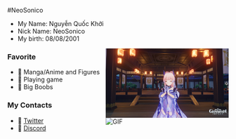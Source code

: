 #NeoSonico
- My Name: Nguyễn Quốc Khởi
- Nick Name: NeoSonico
- My birth: 08/08/2001

<img hight="200" width="280" alt="GIF" align="right" src="https://github.com/Odia2001/About-Me/blob/main/2021101192318.png?raw=true">

### Favorite
- 🔰 Manga/Anime and Figures
- 🔰 Playing game
- 🔰 Big Boobs 
<img hight="200" width="280" alt="GIF" align="right" src="https://github.com/Odia2001/Odia2001/blob/main/92529771_p0.png?raw=true">

### My Contacts
- 🔰 [Twitter](https://twitter.com/neo_sonico)
- 🔰 [Discord](NeoSonico#4888)
